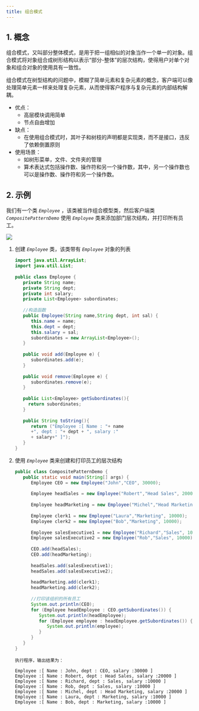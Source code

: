 ```yaml
---
title: 组合模式
---
```


## 1. 概念

组合模式，又叫部分整体模式，是用于把一组相似的对象当作一个单一的对象。组合模式将对象组合成树形结构以表示“部分-整体”的层次结构，使得用户对单个对象和组合对象的使用具有一致性。

组合模式在树型结构的问题中，模糊了简单元素和复杂元素的概念，客户端可以像处理简单元素一样来处理复杂元素，从而使得客户程序与复杂元素的内部结构解耦。

- 优点：
    - 高层模块调用简单
    - 节点自由增加
- 缺点：
    - 在使用组合模式时，其叶子和树枝的声明都是实现类，而不是接口，违反了依赖倒置原则
- 使用场景：
    - 如树形菜单，文件、文件夹的管理
    - 算术表达式包括操作数、操作符和另一个操作数，其中，另一个操作数也可以是操作数、操作符和另一个操作数。

## 2. 示例

我们有一个类 *`Employee`* ，该类被当作组合模型类，然后客户端类 *`CompositePatternDemo`* 使用 *`Employee`* 类来添加部门层次结构，并打印所有员工。

![](https://figure-bed.chua-n.com/Java/78.svg)

1. 创建 *`Employee`* 类，该类带有 *`Employee`* 对象的列表

    ```java
    import java.util.ArrayList;
    import java.util.List;
     
    public class Employee {
       private String name;
       private String dept;
       private int salary;
       private List<Employee> subordinates;
     
       //构造函数
       public Employee(String name,String dept, int sal) {
          this.name = name;
          this.dept = dept;
          this.salary = sal;
          subordinates = new ArrayList<Employee>();
       }
     
       public void add(Employee e) {
          subordinates.add(e);
       }
     
       public void remove(Employee e) {
          subordinates.remove(e);
       }
     
       public List<Employee> getSubordinates(){
         return subordinates;
       }
     
       public String toString(){
          return ("Employee :[ Name : "+ name 
          +", dept : "+ dept + ", salary :"
          + salary+" ]");
       }   
    }
    ```

2. 使用 *`Employee`* 类来创建和打印员工的层次结构

    ```java
    public class CompositePatternDemo {
       public static void main(String[] args) {
          Employee CEO = new Employee("John","CEO", 30000);
     
          Employee headSales = new Employee("Robert","Head Sales", 20000);
     
          Employee headMarketing = new Employee("Michel","Head Marketing", 20000);
     
          Employee clerk1 = new Employee("Laura","Marketing", 10000);
          Employee clerk2 = new Employee("Bob","Marketing", 10000);
     
          Employee salesExecutive1 = new Employee("Richard","Sales", 10000);
          Employee salesExecutive2 = new Employee("Rob","Sales", 10000);
     
          CEO.add(headSales);
          CEO.add(headMarketing);
     
          headSales.add(salesExecutive1);
          headSales.add(salesExecutive2);
     
          headMarketing.add(clerk1);
          headMarketing.add(clerk2);
     
          //打印该组织的所有员工
          System.out.println(CEO); 
          for (Employee headEmployee : CEO.getSubordinates()) {
             System.out.println(headEmployee);
             for (Employee employee : headEmployee.getSubordinates()) {
                System.out.println(employee);
             }
          }        
       }
    }
    ```

    ```text
    执行程序，输出结果为：
    
    Employee :[ Name : John, dept : CEO, salary :30000 ]
    Employee :[ Name : Robert, dept : Head Sales, salary :20000 ]
    Employee :[ Name : Richard, dept : Sales, salary :10000 ]
    Employee :[ Name : Rob, dept : Sales, salary :10000 ]
    Employee :[ Name : Michel, dept : Head Marketing, salary :20000 ]
    Employee :[ Name : Laura, dept : Marketing, salary :10000 ]
    Employee :[ Name : Bob, dept : Marketing, salary :10000 ]
    ```

